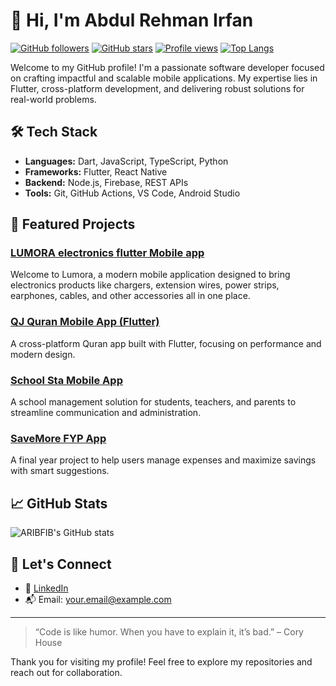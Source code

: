 # 👋 Hi, I'm Abdul Rehman Irfan

[![GitHub followers](https://img.shields.io/github/followers/ARIBFIB?style=social)](https://github.com/ARIBFIB?tab=followers)
[![GitHub stars](https://img.shields.io/github/stars/ARIBFIB?style=social)](https://github.com/ARIBFIB?tab=stars)
[![Profile views](https://komarev.com/ghpvc/?username=ARIBFIB&color=blueviolet)](https://github.com/ARIBFIB)
[![Top Langs](https://github-readme-stats.vercel.app/api/top-langs/?username=ARIBFIB&layout=compact&theme=radical)](https://github.com/anuraghazra/github-readme-stats)

Welcome to my GitHub profile! I'm a passionate software developer focused on crafting impactful and scalable mobile applications. My expertise lies in Flutter, cross-platform development, and delivering robust solutions for real-world problems.

## 🛠️ Tech Stack

- **Languages:** Dart, JavaScript, TypeScript, Python
- **Frameworks:** Flutter, React Native
- **Backend:** Node.js, Firebase, REST APIs
- **Tools:** Git, GitHub Actions, VS Code, Android Studio

## 📱 Featured Projects

### [LUMORA electronics flutter Mobile app](https://github.com/ARIBFIB/LUMORA-electronics-flutter-Mobile-app)
Welcome to Lumora, a modern mobile application designed to bring electronics products like chargers, extension wires, power strips, earphones, cables, and other accessories all in one place.

### [QJ Quran Mobile App (Flutter)](https://github.com/ARIBFIB/QJ_Quran_MobileApp_flutter)
A cross-platform Quran app built with Flutter, focusing on performance and modern design.

### [School Sta Mobile App](https://github.com/ARIBFIB/School-Sta-Mobile-App)
A school management solution for students, teachers, and parents to streamline communication and administration.

### [SaveMore FYP App](https://github.com/ARIBFIB/SaveMore_fyp_App)
A final year project to help users manage expenses and maximize savings with smart suggestions.

## 📈 GitHub Stats

![ARIBFIB's GitHub stats](https://github-readme-stats.vercel.app/api?username=ARIBFIB&show_icons=true&theme=radical)

## 🤝 Let's Connect

- 💼 [LinkedIn](https://www.linkedin.com/in/your-linkedin) <!-- Replace with your LinkedIn -->
- 📬 Email: your.email@example.com <!-- Replace with your email -->

---

> “Code is like humor. When you have to explain it, it’s bad.” – Cory House

Thank you for visiting my profile! Feel free to explore my repositories and reach out for collaboration.
